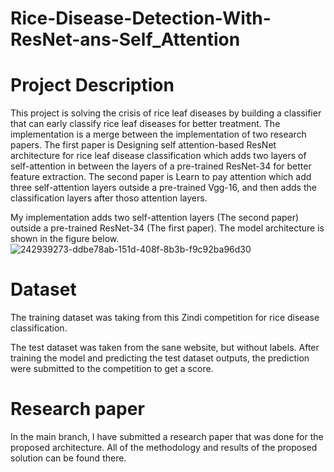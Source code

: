 # Rice-Disease-Detection-With-ResNet-ans-Self_Attention
# Project Description
This project is solving the crisis of rice leaf diseases by building a classifier that can early classify rice leaf diseases for better treatment. The implementation is a merge between the implementation of two research papers. The first paper is Designing self attention-based ResNet architecture for rice leaf disease classification which adds two layers of self-attention in between the layers of a pre-trained ResNet-34 for better feature extraction. The second paper is Learn to pay attention which add three self-attention layers outside a pre-trained Vgg-16, and then adds the classification layers after thoso attention layers.

My implementation adds two self-attention layers (The second paper) outside a pre-trained ResNet-34 (The first paper). The model architecture is shown in the figure below.
![242939273-ddbe78ab-151d-408f-8b3b-f9c92ba96d30](https://github.com/omartt4/Rice-Disease-Detection-With-ResNet-ans-Self_Attention/assets/85070236/7273ae50-0262-48bb-873e-b9f482195ef2)

# Dataset
The training dataset was taking from this Zindi competition for rice disease classification.

The test dataset was taken from the sane website, but without labels. After training the model and predicting the test dataset outputs, the prediction were submitted to the competition to get a score.

# Research paper
In the main branch, I have submitted a research paper that was done for the proposed architecture. All of the methodology and results of the proposed solution can be found there.

